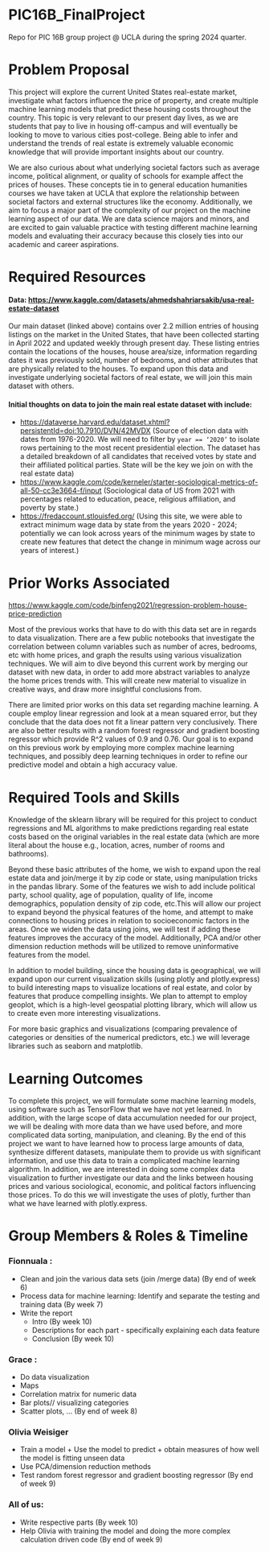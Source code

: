 # PIC16B_FinalProject
Repo for PIC 16B group project @ UCLA during the spring 2024 quarter.

# Problem Proposal

This project will explore the current United States real-estate market, investigate what factors influence the price of property, and create multiple machine learning models that predict these housing costs throughout the country. This topic is very relevant to our present day lives, as we are students that pay to live in housing off-campus and will eventually be looking to move to various cities post-college. Being able to infer and understand the trends of real estate is extremely valuable economic knowledge that will provide important insights about our country.

We are also curious about what underlying societal factors such as average income, political alignment, or quality of schools for example affect the prices of houses. These concepts tie in to general education humanities courses we have taken at UCLA that explore the relationship between societal factors and external structures like the economy. Additionally, we aim to focus a major part of the complexity of our project on the machine learning aspect of our data. We are data science majors and minors, and are excited to gain valuable practice with testing different machine learning models and evaluating their accuracy because this closely ties into our academic and career aspirations.

# Required Resources

#### Data: https://www.kaggle.com/datasets/ahmedshahriarsakib/usa-real-estate-dataset

Our main dataset (linked above) contains over 2.2 million entries of housing listings on the market in the United States, that have been collected starting in April 2022 and updated weekly through present day. These listing entries contain the locations of the houses, house area/size, information regarding dates it was previously sold, number of bedrooms, and other attributes that are physically related to the houses. To expand upon this data and investigate underlying societal factors of real estate, we will join this main dataset with others.

#### Initial thoughts on data to join the main real estate dataset with include:

- https://dataverse.harvard.edu/dataset.xhtml?persistentId=doi:10.7910/DVN/42MVDX (Source of election data with dates from 1976-2020. We will need to filter by `year == ‘2020’` to isolate rows pertaining to the most recent presidential election. The dataset has a detailed breakdown of all candidates that received votes by state and their affiliated political parties. State will be the key we join on with the real estate data)
- https://www.kaggle.com/code/kerneler/starter-sociological-metrics-of-all-50-cc3e3664-f/input (Sociological data of US from 2021 with percentages related to education, peace, religious affiliation, and poverty by state.)
- https://fredaccount.stlouisfed.org/ (Using this site, we were able to extract minimum wage data by state from the years 2020 - 2024; potentially we can look across years of the minimum wages by state to create new features that detect the change in minimum wage across our years of interest.)


# Prior Works Associated 

https://www.kaggle.com/code/binfeng2021/regression-problem-house-price-prediction

Most of the previous works that have to do with this data set are in regards to data visualization. There are a few public notebooks that investigate the correlation between column variables such as number of acres, bedrooms, etc with home prices, and graph the results using various visualization techniques. We will aim to dive beyond this current work by merging our dataset with new data, in order to add more abstract variables to analyze the home prices trends with. This will create new material to visualize in creative ways, and draw more insightful conclusions from. 

There are limited prior works on this data set regarding machine learning. A couple employ linear regression and look at a mean squared error, but they conclude that the data does not fit a linear pattern very conclusively. There are also better results with a random forest regressor and gradient boosting regressor which provide R^2 values of 0.9 and 0.76. 
Our goal is to expand on this previous work by employing more complex machine learning techniques, and possibly deep learning techniques in order to refine our predictive model and obtain a high accuracy value.

# Required Tools and Skills

Knowledge of the sklearn library will be required for this project to conduct regressions and ML algorithms to make predictions regarding real estate costs based on the original variables in the real estate data (which are more literal about the house e.g., location, acres, number of rooms and bathrooms). 

Beyond these basic attributes of the home, we wish to expand upon the real estate data and join/merge it by zip code or state, using manipulation tricks in the pandas library. Some of the features we wish to add include political party, school quality, age of population, quality of life, income demographics, population density of zip code, etc.This will allow our project to expand beyond the physical features of the home, and attempt to make connections to housing prices in relation to socioeconomic factors in the areas. 
Once we widen the data using joins, we will test if adding these features improves the accuracy of the model. Additionally, PCA and/or other dimension reduction methods will be utilized to remove uninformative features from the model. 

In addition to model building, since the housing data is geographical, we will expand upon our current visualization skills (using plotly and plotly.express) to build interesting maps to visualize locations of real estate, and color by features that produce compelling insights. We plan to attempt to employ geoplot, which is a high-level geospatial plotting library, which will allow us to create even more interesting visualizations. 

For more basic graphics and visualizations (comparing prevalence of categories or densities of the numerical predictors, etc.) we will leverage libraries such as seaborn and matplotlib. 

# Learning Outcomes

To complete this project, we will formulate some machine learning models, using software such as TensorFlow that we have not yet learned. In addition, with the large scope of data accumulation needed for our project, we will be dealing with more data than we have used before, and more complicated data sorting, manipulation, and cleaning. By the end of this project we want to have learned how to process large amounts of data, synthesize different datasets, manipulate them to provide us with significant information, and use this data to train a complicated machine learning algorithm. In addition, we are interested in doing some complex data visualization to further investigate our data and the links between housing prices and various sociological, economic, and political factors influencing those prices. To do this we will investigate the uses of plotly, further than what we have learned with plotly.express.

# Group Members & Roles & Timeline

### Fionnuala : 
- Clean and join the various data sets (join /merge data) (By end of week 6)
- Process data for machine learning: Identify and separate the testing and training data (By week 7)
- Write the report
    - Intro (By week 10)
    - Descriptions for each part - specifically explaining each data feature
    - Conclusion (By week 10)

### Grace :
- Do data visualization
- Maps
- Correlation matrix for numeric data
- Bar plots// visualizing categories
- Scatter plots, … (By end of week 8)

### Olivia Weisiger 
- Train a model + Use the model to predict + obtain measures of how well the model is fitting unseen data
- Use PCA/dimension reduction methods
- Test random forest regressor and gradient boosting regressor (By end of week 9)

### All of us:
- Write respective parts (By week 10)
- Help Olivia with training the model and doing the more complex calculation driven code (By end of week 9)
